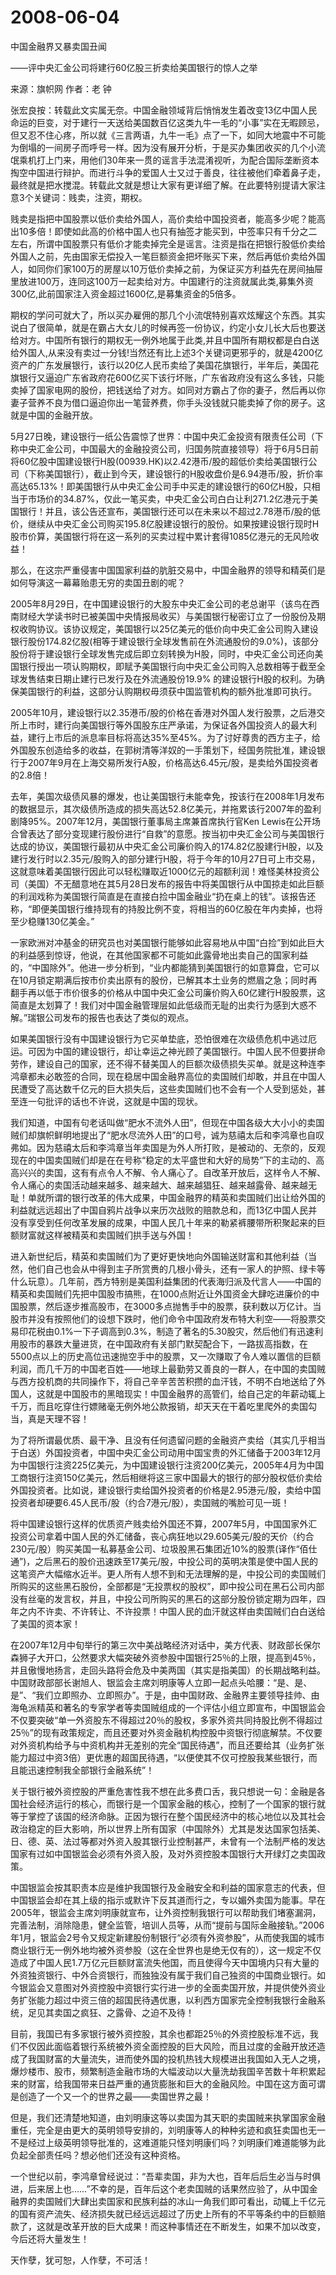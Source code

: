 # 2008-06-04

中国金融界又暴卖国丑闻  

――评中央汇金公司将建行60亿股三折卖给美国银行的惊人之举  

来源：旗帜网  作者：老 钟  

张宏良按：转载此文实属无奈。中国金融领域背后悄悄发生着改变13亿中国人民命运的巨变，对于建行一天送给美国数百亿这类九牛一毛的“小事”实在无暇顾忌，但又忍不住心疼，所以就《三言两语，九牛一毛》点了一下，如同大地震中不可能为倒塌的一间房子而呼号一样。因为没有展开分析，于是买办集团收买的几个小流氓乘机打上门来，用他们30年来一贯的谣言手法混淆视听，为配合国际垄断资本掏空中国进行辩护。而进行斗争的爱国人士又过于善良，往往被他们牵着鼻子走，最终就是把水搅混。转载此文就是想让大家有更详细了解。在此要特别提请大家注意3个关键词：贱卖，注资，期权。

贱卖是指把中国股票以低价卖给外国人，高价卖给中国投资者，能高多少呢？能高出10多倍！即使如此高的价格中国人也只有抽签才能买到，中签率只有千分之二左右，所谓中国股票只有低价才能卖掉完全是谣言。注资是指在把银行股低价卖给外国人之前，先由国家无偿投入一笔巨额资金把坏账买下来，然后再低价卖给外国人，如同你们家100万的房屋以10万低价卖掉之前，为保证买方利益先在房间抽屉里放进100万，连同这100万一起卖给对方。中国建行的注资就属此类,募集外资300亿,此前国家注入资金超过1600亿,是募集资金的5倍多。

期权的学问可就大了，所以买办雇佣的那几个小流氓特别喜欢炫耀这个东西。其实说白了很简单，就是在霸占大女儿的时候再签一份协议，约定小女儿长大后也要送给对方。中国所有银行的期权无一例外地属于此类,并且中国所有期权都是白白送给外国人,从来没有卖过一分钱!当然还有比上述3个关键词更邪乎的，就是4200亿资产的广东发展银行，该行以20亿人民币卖给了美国花旗银行，半年后，美国花旗银行又逼迫广东省政府花600亿买下该行坏账，广东省政府没有这么多钱，只能卖掉了国家电网的股份，把钱送给了对方。如同对方霸占了你的妻子，然后再以你妻子营养不良为借口逼迫你出一笔营养费，你手头没钱就只能卖掉了你的房子。这就是中国的金融开放。

5月27日晚，建设银行一纸公告震惊了世界：中国中央汇金投资有限责任公司（下称中央汇金公司，中国最大的金融投资公司，归国务院直接领导）将于6月5日前将60亿股中国建设银行H股(00939.HK)以2.42港币/股的超低价卖给美国银行公司（下称美国银行），截止到今天，建设银行的H股收盘价是6.94港币/股，折价率高达65.13%！即美国银行从中央汇金公司手中买走的建设银行的60亿H股，只相当于市场价的34.87%，仅此一笔买卖，中央汇金公司白白让利271.2亿港元于美国银行！并且，该公告还宣布，美国银行还可以在未来以不超过2.78港币/股的低价，继续从中央汇金公司购买195.8亿股建设银行的股份。如果按建设银行现时H股市价算，美国银行将在这一系列的买卖过程中累计套得1085亿港元的无风险收益！

那么，在这宗严重侵害中国国家利益的肮脏交易中，中国金融界的领导和精英们是如何导演这一幕幕贻患无穷的卖国丑剧的呢？  

2005年8月29日，在中国建设银行的大股东中央汇金公司的老总谢平（该鸟在西南财经大学读书时已被美国中央情报局收买）与美国银行秘密订立了一份股份及期权收购协议。该协议规定，美国银行以25亿美元的低价向中央汇金公司购入建设银行股份174.82亿股(相等于建设银行全球发售前在外流通股份的9.0%)，该部分股份将于建设银行全球发售完成后即立刻转换为H股，同时，中央汇金公司还向美国银行授出一项认购期权，即赋予美国银行向中央汇金公司购入总数相等于截至全球发售结束日期止建行已发行及在外流通股份19.9% 的建设银行H股的权利。为确保美国银行的利益，这部分认购期权毋须获中国监管机构的额外批准即可执行。

2005年10月，建设银行以2.35港币/股的价格在香港对外国人发行股票，之后港交所上市时，建行向美国银行等外国股东庄严承诺，为保证各外国投资人的最大利益，建行上市后的派息率目标将高达35%至45%。为了讨好尊贵的西方主子，给外国股东创造给多的收益，在郭树清等洋奴的一手策划下，经国务院批准，建设银行于2007年9月在上海交易所发行A股，价格高达6.45元/股，是卖给外国投资者的2.8倍！

去年，美国次级债风暴的爆发，也让美国银行未能幸免，按该行在2008年1月发布的数据显示，其次级债所造成的损失高达52.8亿美元，并拖累该行2007年的盈利剧降95%。2007年12月，美国银行董事局主席兼首席执行官Ken Lewis在公开场合曾表达了部分变现建行股份进行“自救”的意愿。按当初中央汇金公司与美国银行达成的协议，美国银行最初从中央汇金公司廉价购入的174.82亿股建行H股，以及建行发行时以2.35元/股购入的部分建行H股，将于今年的10月27日可上市交易，这就意味着美国银行因此可以轻松赚取近1000亿元的超额利润！难怪美林投资公司（美国）不无醋意地在其5月28日发布的报告中将美国银行从中国掠走如此巨额的利润戏称为美国银行简直是在直接白捡中国金融业“扔在桌上的钱”。该报告还称，“即便美国银行维持现有的持股比例不变，将相当的60亿股在年内卖掉，也将至少稳赚130亿美金。”

一家欧洲对冲基金的研究员也对美国银行能够如此容易地从中国“白捡”到如此巨大的利益感到惊讶，他说，在其他国家都不可能如此露骨地出卖自己的国家利益的，“中国除外”。他进一步分析到，“业内都能猜到美国银行的如意算盘，它可以在10月锁定期满后按市价卖出原有的股份，已解其本土业务的燃眉之急；同时再翻手再以低于市价很多的价格从中国中央汇金公司廉价购入60亿建行H股股票，这简直是太划算了！我们对中国金融管理层如此低级而无耻的出卖行为感到大惑不解。”瑞银公司发布的报告也表达了类似的观点。

如果美国银行没有中国建设银行为它买单垫底，恐怕很难在次级债危机中逃过厄运。可因为中国的建设银行，却让幸运之神光顾了美国银行。中国人民不但要拼命劳作，建设自己的国家，还不得不替美国人的巨额次级债损失买单。就是这种连李鸿章都未必敢签的合同，现在稳居中国金融界高位的卖国贼们却敢，并且在中国人民遭受了高达数千亿元的巨大损失后，这些卖国贼们也不会有一个人受到惩处，甚至连一句批评的话也不许说，这就是中国的现状。

我们知道，中国有句老话叫做“肥水不流外人田”，但现在中国各级大大小小的卖国贼们却旗帜鲜明地提出了“肥水尽流外人田”的口号，诚为慈禧太后和李鸿章也自叹弗如。因为慈禧太后和李鸿章当年卖国是为外人所打败，是被动的、无奈的，反观现在的中国卖国贼们却是在在号称“稳定的太平盛世和大好的局势”下的主动的、高高兴兴的卖国，这有有点令人不解、令人痛心了。自改革开放后，这样令人不解、令人痛心的卖国活动越来越多、越来越大、越来越猖狂、越来越露骨、越来越无耻！单就所谓的银行改革的伟大成果，中国金融界的精英和卖国贼们出让给外国的利益就远远超出了中国自鸦片战争以来历次战败的赔款总和，而13亿中国人民并没有享受到任何改革发展的成果，中国人民几十年来的勒紧裤腰带所积聚起来的巨额财富就这样被精英和卖国贼们拱手送与外国！

进入新世纪后，精英和卖国贼们为了更好更快地向外国输送财富和其他利益（当然，他们自己也会从中得到主子所赏赉的几根小骨头，还有一家人的护照、绿卡等什么玩意）。几年前，西方特别是美国利益集团的代表海归派及代言人――中国的精英和卖国贼们先把中国股市搞熊，在1000点附近让外国资金大肆吃进廉价的中国股票，然后逐步推高股市，在3000多点抛售手中的股票，获利数以万亿计。当股市并没有按照他们的设想下跌时，他们命令中国政府发布特大利空――将股票交易印花税由0.1%一下子调高到0.3%，制造了著名的5.30股灾，然后他们有迅速利用股市的暴跌大量进货，在中国政府有关部门默契配合下，一路拔高指数，在5500点以上的历史高位迅速抛空手中的股票，又一次赚取了令人难以置信的巨额利润，而几千万的中国老百姓――地球上最勤劳又善良的一群人，在中国的卖国贼与西方投机商的共同操作下，将自己辛辛苦苦积攒的血汗钱，不明不白地送给了外国人，这就是中国股市的黑暗现实！中国金融界的高管们，给自己定的年薪动辄上千万，而且吃穿住行嫖赌毫无例外地公款报销，却天天在干着吃里爬外的卖国勾当，真是天理不容！

为了将所谓最优质、最干净、且没有任何遗留问题的金融资产卖给（其实几乎相当于白送）外国投资者，中国中央汇金公司动用中国宝贵的外汇储备于2003年12月为中国银行注资225亿美元，为中国建设银行注资200亿美元，2005年4月为中国工商银行注资150亿美元，然后相继将这三家中国最大的银行的部分股权低价卖给外国投资者。比如说，建设银行卖给国外投资者的价格是2.95港元/股，卖给中国投资者却硬要6.45人民币/股（约合7港元/股），卖国贼的嘴脸可见一斑！

将中国建设银行这样的优质资产贱卖给外国还不算，2007年5月，中国国家外汇投资公司拿着中国人民的外汇储备，丧心病狂地以29.605美元/股的天价（约合230元/股）购买美国一私募基金公司、垃圾股黑石集团近10%的股票(译作“佰仕通”)，之后黑石的股价迅速跌至17美元/股，中投公司的英明决策是使中国人民的这笔资产大幅缩水近半。更人所有人想不到和无法理解的是，中投公司的卖国贼们所购买的这些黑石股份，全部都是“无投票权的股权”，即中投公司在黑石公司内部没有丝毫的发言权，并且，中投公司所购买的黑石的这部分股份锁定期为四年，四年之内不许卖、不许转让、不许投票！中国人民的血汗就这样由卖国贼们白白送给了美国的资本家！

在2007年12月中旬举行的第三次中美战略经济对话中，美方代表、财政部长保尔森狮子大开口，公然要求大幅突破外资参股中国银行25％的上限，提高到45％，并且傲慢地扬言，走回头路将会危及中美两国（其实是指美国）的长期战略利益。中国财政部部长谢旭人、银监会主席刘明康等人立即一起点头哈腰：“是、是、是”、“我们立即照办、立即照办”。于是，由中国财政、金融界主要领导挂帅、由海龟派精英和著名的专家学者等卖国贼组成的一个评估小组立即宣布，中国银监会不仅要突破“单一外资股东不得超过20％的股权，多家外资共同持股比例不得超过25％”的现有政策规定，而且还要对外资金融机构控股中资银行彻底解禁。不仅要对外资机构给予与中资机构并无差别的完全“国民待遇”，而且还要给其（业务扩张能力超过中资3倍）更优惠的超国民待遇，“以便使其不仅可控股我某些银行，而且能迅速控制我全部银行金融系统”！

关于银行被外资控股的严重危害性我不想在此多费口舌，我只想说一句：金融是各国社会经济运行的核心，而银行是一个国家金融的核心，控制了一个国家的银行就等于掌控了该国的经济命脉。正因为银行在整个国民经济中的核心地位以及其社会政治稳定的巨大影响，所以世界上所有国家（中国除外）尤其是发达国家包括美、日、德、英、法过等都对外资入股其银行业控制甚严，未曾有一个法制严格的发达国家有过如中国银监会必须有外资入股，及对外资控股本国银行大开绿灯之卖国政策。

中国银监会按其职责本应是维护我国银行及金融安全和利益的国家意志的代表，但中国银监会却在其上级的指示或默许下反其道而行之，专以媚外卖国为能事。早在2005年，银监会主席刘明康就宣布，让外资控制我银行可以帮助我们堵塞漏洞，完善法制，消除隐患，健全监管，培训人员等，从而“提前与国际金融接轨。”2006年1月，银监会2号令又规定新建股份制银行“必须有外资参股”，从而使我国的城市商业银行无一例外地均被外资参股（这在全世界也是绝无仅有的），这一规定不仅造成了中国人民1.7万亿元巨额财富流失他国，而且使得今天中国境内只有大量的外资独资银行、中外合资银行，而独独没有属于我们自己独资的中国商业银行。如今银监会又意图对外资控股中资银行实行进一步的全面卖国开放，并提供使外资业务扩张能力超过中资三倍的超国民待遇优惠，以利西方国家完全控制我银行金融系统，足见其卖国之疯狂、之露骨、之迫不及待！

目前，我国已有多家银行被外资控股，其余也都距25％的外资控股标准不远，我们不仅因此面临着银行系统被外资全面控股的巨大风险，而且过度的金融开放还造成了我国财富的大量流失，进而使外国的投机热钱大规模进出我国如入无人之境，爆炒楼市、股市，频繁制造金融市场的大幅波动以大量洗劫我国辛苦数十年积累起来的财富，给我国带来日益严重的通货膨胀和巨大的金融风险。中国在这方面可谓是创造了一个又一个的世界之最――卖国世界之最！

但是，我们还清楚地知道，由刘明康这等以卖国为其天职的卖国贼来执掌国家金融重任，完全是由更大的英明领导安排的，刘明康等人的种种劣迹和疯狂卖国也无一不是经过上级英明领导批准的，这难道能只怪刘明康们吗？刘明康们难道能够为此负起全部责任吗？想必他们还没有这种资格。

一个世纪以前，李鸿章曾经说过：“吾辈卖国，非为大也，百年后后生必当与时俱进，后来居上也……”不幸的是，百年后这个老卖国贼的话果然应验了，从中国金融界的卖国贼们大肆出卖国家和民族利益的冰山一角我们即可看出，动辄上千亿元的国有资产流失、经济损失就已经远远超过了历史上所有的不平等条约中的巨额赔款了，这就是改革开放的巨大成果！而这种事情还在不断发生，如果不加以改变，今后还将大量发生！

天作孽，犹可恕，人作孽，不可活！
